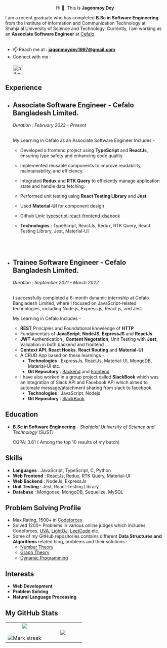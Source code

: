 

<p align="center">Hi 👋, This is <strong>Jagonmoy Dey</strong></p>

I am a recent graduate who has completed **B.Sc in Software Engineering** from the Institute of Information and Communication Technology at Shahjalal University of Science and Technology. Currently, I am working as an **Associate Software Engineer** at [Cefalo](https://www.cefalo.com/en/).
<br><br>
- 📫 Reach me at : **jagonmoydey1997@gmail.com** <br>
- Connect with me : <br> <br>
<a href="https://www.linkedin.com/in/jagonmoy/" target="blank"><img align="center" src="https://cdn.jsdelivr.net/npm/simple-icons@3.0.1/icons/linkedin.svg" alt="https://www.linkedin.com/in/jagonmoy/" height="30" width="30" /></a>


## Experience 

- ## Associate Software Engineer - Cefalo Bangladesh Limited. 
  *Duration : February 2023 - Present*
  <br></br>

  My Learning in Cefalo as an Associate Software Engineer Includes -
  -  Developed a  frontend project using **TypeScript** and **ReactJs**, ensuring type safety and enhancing code quality.
  -  Implemented reusable components to improve readability, maintainability, and efficiency.
  -  Integrated **Redux** and **RTK Query** to efficiently manage application state and handle data fetching.
  - Performed unit testing using **React Testing Library** and **Jest**.
  - Used **Material-UI** for component design

  - Github Link: [typescript-react-frontend-dsabook](https://github.com/jagonmoy/typescript-react-frontend-dsabook)

  - **Technologies** : TypeScript, ReactJs, Redux, RTK Query, React Testing Library, Jest, Material-UI 

  <br><br/>

- ## Trainee Software Engineer - Cefalo Bangladesh Limited. 
  *Duration : September 2021 - March 2022*
  <br></br>

  I successfully completed a 6-month dynamic internship at Cefalo Bangladesh Limited, where I focused on JavaScript-related technologies, including Node.js, Express.js, React.js, and Jest.

  My Learning in Cefalo Includes -
  -  **REST** Principles and Foundational knowledge of **HTTP**
  -  Fundamentals of **JavaScript**, **NodeJS**,  **ExpressJS** and **ReactJs**
  -  **JWT** Authentication , **Content Negotation**, Unit Testing with **Jest**, Validation in both backend and frontend 
  - **Context API**, **React Hooks**, **React Routing** and **Material-UI** 
  - A CRUD App based on these learnings - 
    - **Technologies** : ExpressJs, ReactJs, Material-UI, MongoDB, Material-UI etc. 
    - **Git Repository** : [Backend](https://github.com/jagonmoy/Cefalo-Internship-Nodejs) and [Frontend](https://github.com/jagonmoy/Cefalo-Internship-ReactJs) 
  - I have also worked in a group project called **SlackBook** which was an integration of Slack API and Facebook API which aimed to automate message/attachment sharing from slack to facebook. 
    - **Technologies** : JavaScript, Nodejs 
    - **Git Repository** : [SlackBook](https://github.com/cefalobd/Slackbook)

## Education 
- **B.Sc in Software Engineering** - *Shahjalal University of Science and Technology (SUST)*

  CGPA: 3.61 ( Among the top 10 results of my batch)

## Skills

- **Languages** :  JavaScript, TypeScript, C, Python
- **Web Frontend** :  ReactJs, Redux, RTK Query, Material-UI 
- **Web Backend** : NodeJs, ExpressJs
- **Unit Testing** : Jest, React-Testing Library
- **Database** : Mongoose, MongoDB, Sequelize, MySQL

## Problem Solving Profile 

   - Max Rating, 1500+ in [Codeforces](https://codeforces.com/profile/Jagonmoy)
   - Solved 1200+ Problems in various online judges which includes Codeforces, [UVA](https://uhunt.onlinejudge.org/id/954978), [LightOJ](https://lightoj.com/user/jagonmoy), [LeetCode](https://leetcode.com/Jagonmoy/) etc. 
   - Some of my GitHub repositories contains different **Data Structures and Algorithms** related blog, problems and their solutions : 
       - [Number Theory](https://github.com/jagonmoy/Number-Theory)
       - [Graph Theory](https://github.com/jagonmoy/Graph-Theory) 
       - [Dynamic Programming](https://github.com/jagonmoy/Dynamic-Programming)


## Interests

- **Web Development**
- **Problem Solving**
- **Natural Language Processing**

## My GitHub Stats

<table border="0" align="center">
<tr border="0">
<td width="50%" align="center">
  
  <img  align="center"  src="https://github-readme-stats.vercel.app/api?username=jagonmoy&theme=cobalt&show_icons=true&count_private=true" />
  <br></br>
  <img  title="🔥 Get streak stats for your profile at git.io/streak-stats" alt="Mark streak" src="https://github-readme-streak-stats.herokuapp.com/?user=jagonmoy&theme=dark&hide_border=true" />


  
</td>

<td width="50%" align="center">

  <img  align="center"  src="https://github-readme-stats.anuraghazra1.vercel.app/api/top-langs/?username=jagonmoy&theme=dark&hide_border=true&no-bg=true&no-frame=true&langs_count=5"/>
  
  </td>
</tr>
</table>

<!--
**jagonmoy/jagonmoy** is a ✨ _special_ ✨ repository because its `README.md` (this file) appears on your GitHub profile.

Here are some ideas to get you started:

- 🔭 I’m currently working on ...
- 🌱 I’m currently learning ...
- 👯 I’m looking to collaborate on ...
- 🤔 I’m looking for help with ...
- 💬 Ask me about ...
...
- 😄 Pronouns: ...
- ⚡ Fun fact: ...
-->
